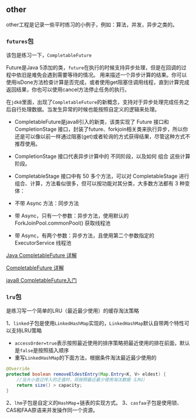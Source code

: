 ## other
other工程是记录一些平时练习的小例子，例如：算法，并发，异步之类的。
### `futures`包
该包是练习一下，`CompletableFuture`

Future是Java 5添加的类，`future`在执行的时候支持异步处理，但是在回调的过程中依旧是难免会遇到需要等待的情况。
用来描述一个异步计算的结果。你可以使用isDone方法检查计算是否完成，或者使用get阻塞住调用线程，直到计算完成返回结果，你也可以使用cancel方法停止任务的执行。

在`jdk8`里面，出现了`CompletableFuture`的新概念，支持对于异步处理完成任务之后自行处理数据。当发生异常的时候也能按照自定义的逻辑来处理。

* CompletableFuture是java8引入的新类，该类实现了 Future 接口和 CompletionStage 接口，封装了future、forkjoin相关类来执行异步，所以你还是可以像以前一样通过阻塞(get)或者轮询的方式获得结果，尽管这种方式不推荐使用。
* CompletionStage 接口代表异步计算中的 不同阶段，以及如何 组合 这些计算阶段。
* CompletableStage 接口中有 50 多个方法，可以对 CompletableStage 进行组合、计算，方法看似很多，但可以按功能对其分类，大多数方法都有 3 种变体：

* 不带 Async 方法：同步方法
* 带 Async，只有一个参数：异步方法，使用默认的 ForkJoinPool.commonPool() 获取线程池
* 带 Async，有两个参数：异步方法，且使用第二个参数指定的 ExecutorService 线程池

[Java CompletableFuture 详解](https://colobu.com/2016/02/29/Java-CompletableFuture/)

[CompletableFuture 详解](https://www.jianshu.com/p/6f3ee90ab7d3)

[java8 CompletableFuture入门](https://juejin.im/post/5c77b3ade51d456a045898c8)

### `lru`包
是练习写一个简单的LRU（最近最少使用）的缓存淘汰策略

1、`linked`子包是使用`LinkedHashMap`实现的，`LinkedHashMap`默认自带两个特性可以支持LRU策略
* `accessOrder=true`表示按照最近使用的排序策略把最近使用的排在前面，默认是`false`是按照插入顺序
* 重写`LinkedHashMap`的下面方法，根据条件淘汰最近最少使用的
```java
@Override
protected boolean removeEldestEntry(Map.Entry<K, V> eldest) {
    //当大小查过传入的乏值时，将按照最近最少使用淘汰数据（LRU）
    return size() > capacity;
}
```
2、`lhm`子包是自定义的`HashMap`+链表的实现方式。
3、`casfaa`子包是使用锁、CAS和FAA原语来并发操作同一个资源。